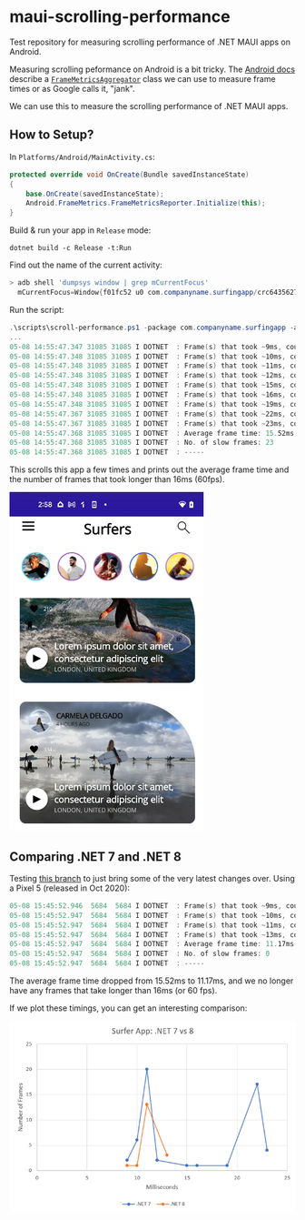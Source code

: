 # maui-scrolling-performance

Test repository for measuring scrolling performance of .NET MAUI apps on Android.

Measuring scrolling peformance on Android is a bit tricky. The
[Android docs][android-docs] describe a [`FrameMetricsAggregator`][frame-metrics]
class we can use to measure frame times or as Google calls it, "jank".

We can use this to measure the scrolling performance of .NET MAUI apps.

[android-docs]: https://developer.android.com/topic/performance/measuring-performance
[frame-metrics]: https://developer.android.com/reference/androidx/core/app/FrameMetricsAggregator

## How to Setup?

In `Platforms/Android/MainActivity.cs`:

```csharp
protected override void OnCreate(Bundle savedInstanceState)
{
    base.OnCreate(savedInstanceState);
    Android.FrameMetrics.FrameMetricsReporter.Initialize(this);
}
```

Build & run your app in `Release` mode:

```dotnetcli
dotnet build -c Release -t:Run
```

Find out the name of the current activity:

```powershell
> adb shell 'dumpsys window | grep mCurrentFocus'
  mCurrentFocus=Window{f01fc52 u0 com.companyname.surfingapp/crc6435627e4593d70ff9.MainActivity}
```

Run the script:

```powershell
.\scripts\scroll-performance.ps1 -package com.companyname.surfingapp -activity crc6435627e4593d70ff9.MainActivity
...
05-08 14:55:47.347 31085 31085 I DOTNET  : Frame(s) that took ~9ms, count: 2
05-08 14:55:47.348 31085 31085 I DOTNET  : Frame(s) that took ~10ms, count: 6
05-08 14:55:47.348 31085 31085 I DOTNET  : Frame(s) that took ~11ms, count: 20
05-08 14:55:47.348 31085 31085 I DOTNET  : Frame(s) that took ~12ms, count: 2
05-08 14:55:47.348 31085 31085 I DOTNET  : Frame(s) that took ~15ms, count: 1
05-08 14:55:47.348 31085 31085 I DOTNET  : Frame(s) that took ~16ms, count: 1
05-08 14:55:47.348 31085 31085 I DOTNET  : Frame(s) that took ~19ms, count: 1
05-08 14:55:47.367 31085 31085 I DOTNET  : Frame(s) that took ~22ms, count: 17
05-08 14:55:47.367 31085 31085 I DOTNET  : Frame(s) that took ~23ms, count: 4
05-08 14:55:47.368 31085 31085 I DOTNET  : Average frame time: 15.52ms
05-08 14:55:47.368 31085 31085 I DOTNET  : No. of slow frames: 23
05-08 14:55:47.368 31085 31085 I DOTNET  : -----
```

This scrolls this app a few times and prints out the average frame
time and the number of frames that took longer than 16ms (60fps).

![img](docs/surferapp.png)

## Comparing .NET 7 and .NET 8

Testing [this branch](https://github.com/jonathanpeppers/maui/tree/net8.0-FAST)
to just bring some of the very latest changes over. Using a Pixel 5 (released in Oct 2020):

```powershell
05-08 15:45:52.946  5684  5684 I DOTNET  : Frame(s) that took ~9ms, count: 1
05-08 15:45:52.947  5684  5684 I DOTNET  : Frame(s) that took ~10ms, count: 1
05-08 15:45:52.947  5684  5684 I DOTNET  : Frame(s) that took ~11ms, count: 13
05-08 15:45:52.947  5684  5684 I DOTNET  : Frame(s) that took ~13ms, count: 3
05-08 15:45:52.947  5684  5684 I DOTNET  : Average frame time: 11.17ms
05-08 15:45:52.947  5684  5684 I DOTNET  : No. of slow frames: 0
05-08 15:45:52.947  5684  5684 I DOTNET  : -----
```

The average frame time dropped from 15.52ms to 11.17ms, and we no
longer have any frames that take longer than 16ms (or 60 fps).

If we plot these timings, you can get an interesting comparison:

![img](docs/net7vs8.png)
